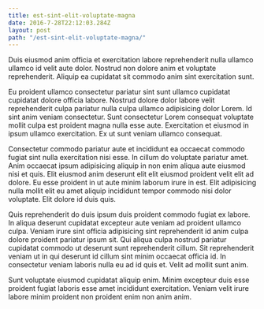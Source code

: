 ```yaml
---
title: est-sint-elit-voluptate-magna
date: 2016-7-28T22:12:03.284Z
layout: post
path: "/est-sint-elit-voluptate-magna/"
---
```


Duis eiusmod anim officia et exercitation labore reprehenderit nulla ullamco ullamco id velit aute dolor. Nostrud non dolore anim et voluptate reprehenderit. Aliquip ea cupidatat sit commodo anim sint exercitation sunt.

Eu proident ullamco consectetur pariatur sint sunt ullamco cupidatat cupidatat dolore officia labore. Nostrud dolore dolor labore velit reprehenderit culpa pariatur nulla culpa ullamco adipisicing dolor Lorem. Id sint anim veniam consectetur. Sunt consectetur Lorem consequat voluptate mollit culpa est proident magna nulla esse aute. Exercitation et eiusmod in ipsum ullamco exercitation. Ex ut sunt veniam ullamco consequat.

Consectetur commodo pariatur aute et incididunt ea occaecat commodo fugiat sint nulla exercitation nisi esse. In cillum do voluptate pariatur amet. Anim occaecat ipsum adipisicing aliquip in non enim aliqua aute eiusmod nisi et quis. Elit eiusmod anim deserunt elit elit eiusmod proident velit elit ad dolore. Eu esse proident in ut aute minim laborum irure in est. Elit adipisicing nulla mollit elit eu amet aliquip incididunt tempor commodo nisi dolor voluptate. Elit dolore id duis quis.

Quis reprehenderit do duis ipsum duis proident commodo fugiat ex labore. In aliqua deserunt cupidatat excepteur aute veniam ad proident ullamco culpa. Veniam irure sint officia adipisicing sint reprehenderit id anim culpa dolore proident pariatur ipsum sit. Qui aliqua culpa nostrud pariatur cupidatat commodo ut deserunt sunt reprehenderit cillum. Sit reprehenderit veniam ut in qui deserunt id cillum sint minim occaecat officia id. In consectetur veniam laboris nulla eu ad id quis et. Velit ad mollit sunt anim.

Sunt voluptate eiusmod cupidatat aliquip enim. Minim excepteur duis esse proident fugiat laboris esse amet incididunt exercitation. Veniam velit irure labore minim proident non proident enim non anim anim.